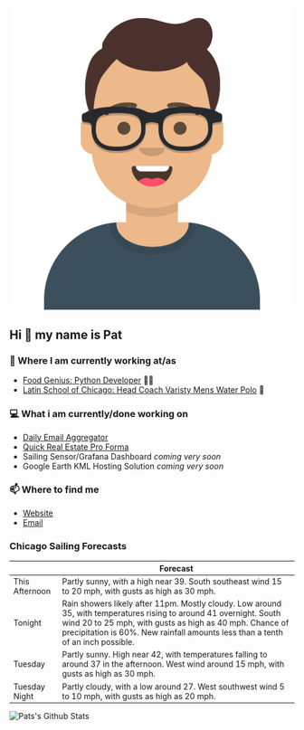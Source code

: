 [![Social banner for p-j-falconer](https://raw.githubusercontent.com/P-J-FALCONER/P-J-FALCONER/master/assets/avataaars.svg)](https://patfalconer.com/)
## Hi :wave: my name is Pat

### 💼 Where I am currently working at/as
- [Food Genius: Python Developer](https://getfoodgenius.com/) 🍔🐍
- [Latin School of Chicago: Head Coach Varisty Mens Water Polo](https://www.latinschool.org/) 🤽


### 💻 What i am currently/done working on
 - [Daily Email Aggregator](https://github.com/P-J-FALCONER/dott_daily_mail)
 - [Quick Real Estate Pro Forma](https://github.com/P-J-FALCONER/henry)
 - Sailing Sensor/Grafana Dashboard *coming very soon*
 - Google Earth KML Hosting Solution *coming very soon*

### 📫 Where to find me
 - [Website](https://patfalconer.com/)
 - [Email](mailto:patrick.j.falconer@gmail.com)


### Chicago Sailing Forecasts
|   | Forecast  |
|---|---|
| This Afternoon | Partly sunny, with a high near 39. South southeast wind 15 to 20 mph, with gusts as high as 30 mph. |
| Tonight | Rain showers likely after 11pm. Mostly cloudy. Low around 35, with temperatures rising to around 41 overnight. South wind 20 to 25 mph, with gusts as high as 40 mph. Chance of precipitation is 60%. New rainfall amounts less than a tenth of an inch possible. |
| Tuesday | Partly sunny. High near 42, with temperatures falling to around 37 in the afternoon. West wind around 15 mph, with gusts as high as 30 mph. |
| Tuesday Night | Partly cloudy, with a low around 27. West southwest wind 5 to 10 mph, with gusts as high as 20 mph. |

![Pats's Github Stats](https://github-readme-stats.vercel.app/api?username=p-j-falconer&show_icons=true&theme=radical)
